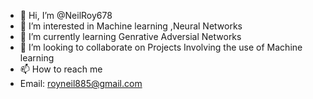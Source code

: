 - 👋 Hi, I’m @NeilRoy678
- 👀 I’m interested in Machine learning ,Neural Networks
- 🌱 I’m currently learning Genrative Adversial Networks
- 💞️ I’m looking to collaborate on Projects Involving the use of Machine learning 
- 📫 How to reach me 
- Email: royneil885@gmail.com

<!---
NeilRoy678/NeilRoy678 is a ✨ special ✨ repository because its `README.md` (this file) appears on your GitHub profile.
You can click the Preview link to take a look at your changes.
--->
